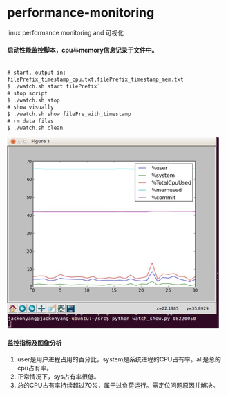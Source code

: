 performance-monitoring
======================

linux performance monitoring and 可视化

#### 启动性能监控脚本，cpu与memory信息记录于文件中。

<pre><code>
# start, output in: filePrefix_timestamp_cpu.txt,filePrefix_timestamp_mem.txt
$ ./watch.sh start filePrefix`
# stop script
$ ./watch.sh stop
# show visually
$ ./watch.sh show filePre_with_timestamp
# rm data files
$ ./watch.sh clean
</code></pre>

![example of monitor][exp_monitor]

#### 监控指标及图像分析

1. user是用户进程占用的百分比，system是系统进程的CPU占有率。all是总的cpu占有率。
2. 正常情况下，sys占有率很低。
3. 总的CPU占有率持续超过70%，属于过负荷运行。需定位问题原因并解决。


[exp_monitor]:example_monitor.jpeg 'example of monitor'
